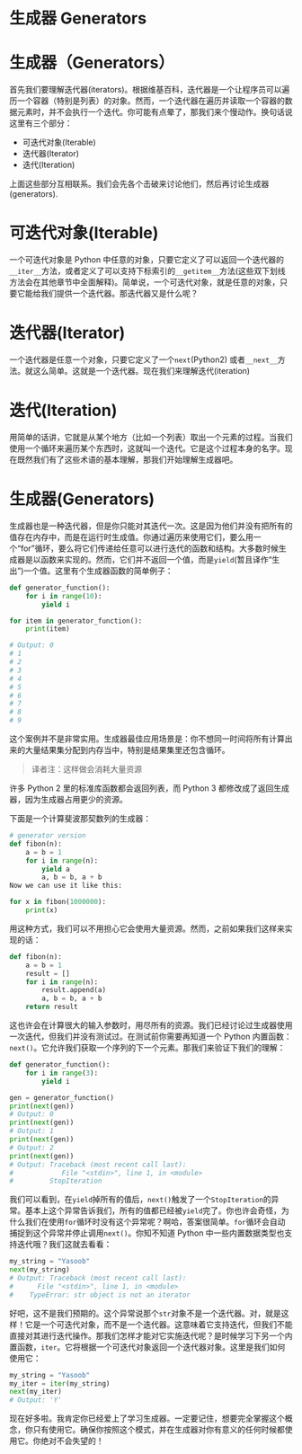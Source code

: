 # 生成器 Generators

# 生成器（Generators）

首先我们要理解迭代器(iterators)。根据维基百科，迭代器是一个让程序员可以遍历一个容器（特别是列表）的对象。然而，一个迭代器在遍历并读取一个容器的数据元素时，并不会执行一个迭代。你可能有点晕了，那我们来个慢动作。换句话说这里有三个部分：

*   可迭代对象(Iterable)
*   迭代器(Iterator)
*   迭代(Iteration)

上面这些部分互相联系。我们会先各个击破来讨论他们，然后再讨论生成器(generators).

# 可迭代对象(Iterable)

一个可迭代对象是 Python 中任意的对象，只要它定义了可以返回一个迭代器的`__iter__`方法，或者定义了可以支持下标索引的`__getitem__`方法(这些双下划线方法会在其他章节中全面解释)。简单说，一个可迭代对象，就是任意的对象，只要它能给我们提供一个迭代器。那迭代器又是什么呢？

# 迭代器(Iterator)

一个迭代器是任意一个对象，只要它定义了一个`next`(Python2) 或者`__next__`方法。就这么简单。这就是一个迭代器。现在我们来理解迭代(iteration)

# 迭代(Iteration)

用简单的话讲，它就是从某个地方（比如一个列表）取出一个元素的过程。当我们使用一个循环来遍历某个东西时，这就叫一个迭代。它是这个过程本身的名字。现在既然我们有了这些术语的基本理解，那我们开始理解生成器吧。

# 生成器(Generators)

生成器也是一种迭代器，但是你只能对其迭代一次。这是因为他们并没有把所有的值存在内存中，而是在运行时生成值。你通过遍历来使用它们，要么用一个“for”循环，要么将它们传递给任意可以进行迭代的函数和结构。大多数时候生成器是以函数来实现的。然而，它们并不返回一个值，而是`yield`(暂且译作“生出”)一个值。这里有个生成器函数的简单例子：

```py
def generator_function():
    for i in range(10):
        yield i

for item in generator_function():
    print(item)

# Output: 0
# 1
# 2
# 3
# 4
# 5
# 6
# 7
# 8
# 9 
```

这个案例并不是非常实用。生成器最佳应用场景是：你不想同一时间将所有计算出来的大量结果集分配到内存当中，特别是结果集里还包含循环。

> 译者注：这样做会消耗大量资源

许多 Python 2 里的标准库函数都会返回列表，而 Python 3 都修改成了返回生成器，因为生成器占用更少的资源。

下面是一个计算斐波那契数列的生成器：

```py
# generator version
def fibon(n):
    a = b = 1
    for i in range(n):
        yield a
        a, b = b, a + b
Now we can use it like this:

for x in fibon(1000000):
    print(x) 
```

用这种方式，我们可以不用担心它会使用大量资源。然而，之前如果我们这样来实现的话：

```py
def fibon(n):
    a = b = 1
    result = []
    for i in range(n):
        result.append(a)
        a, b = b, a + b
    return result 
```

这也许会在计算很大的输入参数时，用尽所有的资源。我们已经讨论过生成器使用一次迭代，但我们并没有测试过。在测试前你需要再知道一个 Python 内置函数：`next()`。它允许我们获取一个序列的下一个元素。那我们来验证下我们的理解：

```py
def generator_function():
    for i in range(3):
        yield i

gen = generator_function()
print(next(gen))
# Output: 0
print(next(gen))
# Output: 1
print(next(gen))
# Output: 2
print(next(gen))
# Output: Traceback (most recent call last):
#            File "<stdin>", line 1, in <module>
#         StopIteration 
```

我们可以看到，在`yield`掉所有的值后，`next()`触发了一个`StopIteration`的异常。基本上这个异常告诉我们，所有的值都已经被`yield`完了。你也许会奇怪，为什么我们在使用`for`循环时没有这个异常呢？啊哈，答案很简单。`for`循环会自动捕捉到这个异常并停止调用`next()`。你知不知道 Python 中一些内置数据类型也支持迭代哦？我们这就去看看：

```py
my_string = "Yasoob"
next(my_string)
# Output: Traceback (most recent call last):
#      File "<stdin>", line 1, in <module>
#    TypeError: str object is not an iterator 
```

好吧，这不是我们预期的。这个异常说那个`str`对象不是一个迭代器。对，就是这样！它是一个可迭代对象，而不是一个迭代器。这意味着它支持迭代，但我们不能直接对其进行迭代操作。那我们怎样才能对它实施迭代呢？是时候学习下另一个内置函数，`iter`。它将根据一个可迭代对象返回一个迭代器对象。这里是我们如何使用它：

```py
my_string = "Yasoob"
my_iter = iter(my_string)
next(my_iter)
# Output: 'Y' 
```

现在好多啦。我肯定你已经爱上了学习生成器。一定要记住，想要完全掌握这个概念，你只有使用它。确保你按照这个模式，并在生成器对你有意义的任何时候都使用它。你绝对不会失望的！